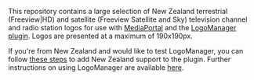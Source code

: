 This repository contains a large selection of New Zealand terrestrial (Freeview|HD) and satellite (Freeview Satellite and Sky) television channel and radio station logos for use with [MediaPortal](http://www.team-mediaportal.com/) and the [LogoManager plugin](http://www.team-mediaportal.com/extensions/utilities/logomanager). Logos are presented at a maximum of 190x190px.

If you're from New Zealand and would like to test LogoManager, you can follow [these steps](http://forum.team-mediaportal.com/threads/calling-all-mp-new-zealanders-both-of-you.2321/page-412#post-1065857) to add New Zealand support to the plugin. Further instructions on using LogoManager are available [here](http://code.google.com/p/mediaportal-uk-logos/#Instructions).